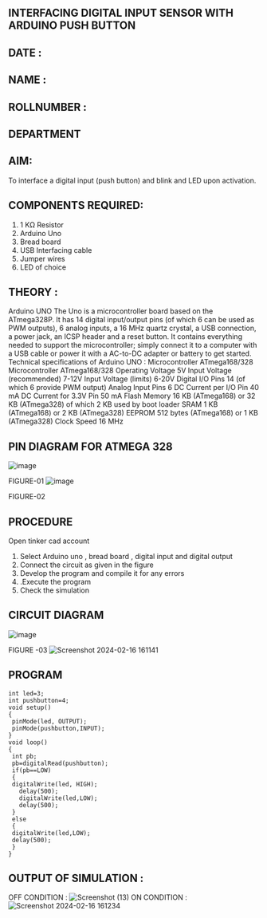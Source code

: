 ## INTERFACING DIGITAL INPUT SENSOR WITH ARDUINO PUSH BUTTON
## DATE :
## NAME :																			             
## ROLLNUMBER :
## DEPARTMENT 


## AIM:
To interface a digital input (push button) and blink and LED upon activation.
## COMPONENTS REQUIRED:
1.	1 KΩ Resistor 
2.	Arduino Uno 
3.	Bread board 
4.	USB Interfacing cable 
5.	Jumper wires 
6.	LED of choice 
## THEORY :
Arduino UNO
 	  The Uno is a microcontroller board based on the ATmega328P. It has 14 digital input/output pins (of which 6 can be used as PWM outputs), 6 analog inputs, a 16 MHz quartz crystal, a USB connection, a power jack, an ICSP header and a reset button. It contains everything needed to support the microcontroller; simply connect it to a computer with a USB cable or power it with a AC-to-DC adapter or battery to get started.
	Technical specifications of Arduino UNO :
Microcontroller	ATmega168/328
Microcontroller	ATmega168/328
Operating Voltage	5V
Input Voltage (recommended)	7-12V
Input Voltage (limits)	6-20V
Digital I/O Pins	14 (of which 6 provide PWM output)
Analog Input Pins	6
DC Current per I/O Pin	40 mA
DC Current for 3.3V Pin	50 mA
Flash Memory	16 KB (ATmega168) or 32 KB (ATmega328) of which 2 KB used by boot loader
SRAM	1 KB (ATmega168) or 2 KB (ATmega328)
EEPROM	512 bytes (ATmega168) or 1 KB (ATmega328)
Clock Speed	16 MHz
## PIN DIAGRAM FOR ATMEGA 328
 
![image](https://user-images.githubusercontent.com/36288975/163530394-115baee4-7ed1-49fe-9cce-d7b625e11e85.png)

FIGURE-01
![image](https://user-images.githubusercontent.com/36288975/163530431-4d390e98-0942-42d8-95b8-f57d348e6ad8.png)

FIGURE-02
## PROCEDURE 
 Open tinker cad account 
1.	Select Arduino uno , bread board , digital input and digital output 
2.	Connect the circuit as given in the figure 
3.	Develop the program and compile it for any errors 
4.	 .Execute the program 
5.	Check the simulation 



## CIRCUIT DIAGRAM 


![image](https://user-images.githubusercontent.com/36288975/163530437-87a0afbd-b3c9-44ad-b907-5de63486fb9d.png)



FIGURE -03
![Screenshot 2024-02-16 161141](https://github.com/DIVYADHARSHINI-08/-INTERFACING-DIGITAL-INPUT-SENSOR-WITH-ARDUINO-PUSH-BUTTON-/assets/145210448/c63b9210-a9ec-4aaf-8a55-35db0e720e58)

## PROGRAM 
 ```
 int led=3;
int pushbutton=4;
void setup()
{
  pinMode(led, OUTPUT);
  pinMode(pushbutton,INPUT);
}
void loop()
{
  int pb;
  pb=digitalRead(pushbutton);
  if(pb==LOW)
  {
  digitalWrite(led, HIGH);
    delay(500);
    digitalWrite(led,LOW);
    delay(500);
  }
  else
  {
  digitalWrite(led,LOW);
  delay(500);
  }
}
```
## OUTPUT OF SIMULATION :

OFF CONDITION :
![Screenshot (13)](https://github.com/DIVYADHARSHINI-08/-INTERFACING-DIGITAL-INPUT-SENSOR-WITH-ARDUINO-PUSH-BUTTON-/assets/145210448/0e75e1ba-30f2-4d64-8028-86beec2f9046)
ON CONDITION :
![Screenshot 2024-02-16 161234](https://github.com/DIVYADHARSHINI-08/-INTERFACING-DIGITAL-INPUT-SENSOR-WITH-ARDUINO-PUSH-BUTTON-/assets/145210448/16a607d2-478c-4373-945f-5af458376db9)

